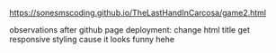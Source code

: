 https://sonesmscoding.github.io/TheLastHandInCarcosa/game2.html

observations after github page deployment: 
change html title
get responsive styling cause it looks funny hehe

